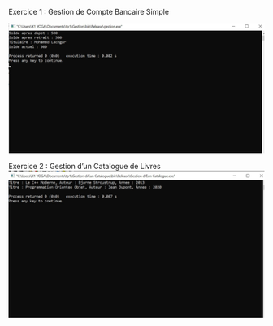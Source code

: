 Exercice 1 : Gestion de Compte Bancaire Simple

![image alt](https://raw.githubusercontent.com/ASMALAOUY/tp1.cpp/5c579fd06e550709f4cdd9a158cd0661a5846433/ex1cpp.jpg)

Exercice 2 : Gestion d’un Catalogue de Livres
![image alt](https://raw.githubusercontent.com/ASMALAOUY/tp1.cpp/5c579fd06e550709f4cdd9a158cd0661a5846433/ex2cpp.jpg)
